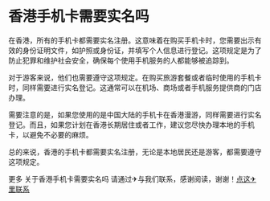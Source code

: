 # 香港手机卡需要实名吗

在香港，所有的手机卡都需要实名注册。这意味着在购买手机卡时，您需要出示有效的身份证明文件，如护照或身份证，并填写个人信息进行登记。这项规定是为了防止犯罪和维护社会安全，确保每个使用手机服务的人都能够被追踪到。

对于游客来说，他们也需要遵守这项规定。在购买旅游套餐或者临时使用的手机卡时，同样需要进行实名登记。这通常可以在机场、商场或者手机服务提供商的门店办理。

需要注意的是，如果您使用的是中国大陆的手机卡在香港漫游，同样需要进行实名登记。而且，如果您计划在香港长期居住或者工作，建议您尽快办理本地的手机卡，以避免不必要的麻烦。

总的来说，香港的手机卡都需要实名注册，无论是本地居民还是游客，都需要遵守这项规定。

更多 关于香港手机卡需要实名吗 请通过✈与我们联系，感谢阅读，谢谢！[点这✈里联系](https://gg.k02.cc)